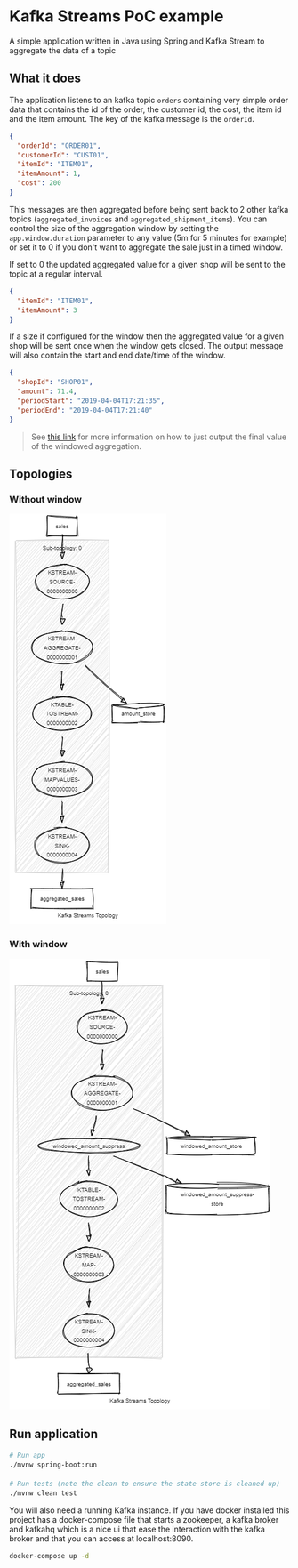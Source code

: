 # Kafka Streams PoC example

A simple application written in Java using Spring and Kafka Stream to aggregate the data of a topic

## What it does

The application listens to an kafka topic ```orders``` containing very simple order data that contains the id of the order, the 
customer id, the cost, the item id and the item amount. The key of the kafka message is the `orderId`.

```json
{
  "orderId": "ORDER01",
  "customerId": "CUST01",
  "itemId": "ITEM01",
  "itemAmount": 1,
  "cost": 200
}
```

This messages are then aggregated before being sent back to 2 other kafka topics (```aggregated_invoices``` and 
```aggregated_shipment_items```). You can control the size of the
aggregation window by setting the `app.window.duration` parameter to any value (5m for 5 minutes for example) or
set it to 0 if you don't want to aggregate the sale just in a timed window.

If set to 0 the updated aggregated value for a given shop will be sent to the topic at a regular interval.

```json
{
  "itemId": "ITEM01",
  "itemAmount": 3
}
```

If a size if configured for the window then the aggregated value for a given shop will be sent once when the window
gets closed. The output message will also contain the start and end date/time of the window.

```json
{
  "shopId": "SHOP01",
  "amount": 71.4,
  "periodStart": "2019-04-04T17:21:35",
  "periodEnd": "2019-04-04T17:21:40"
}
```

> See [this link][0] for more information on how to just output the final value of the windowed aggregation.

## Topologies

### Without window

![Non windowed topology](non_windowed_topology.png)

### With window

![Non windowed topology](windowed_topology.png)

## Run application

```sh
# Run app
./mvnw spring-boot:run

# Run tests (note the clean to ensure the state store is cleaned up)
./mvnw clean test
```

You will also need a running Kafka instance. If you have docker installed this project has a
docker-compose file that starts a zookeeper, a kafka broker and kafkahq which is a nice ui
that ease the interaction with the kafka broker and that you can access at localhost:8090.

```sh
docker-compose up -d
```

[0]: https://docs.confluent.io/current/streams/developer-guide/dsl-api.html#window-final-results
